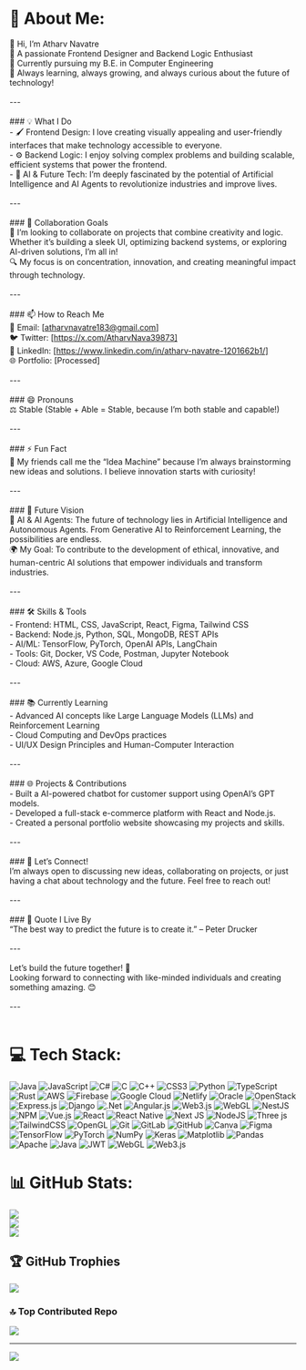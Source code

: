 # 💫 About Me:
👋 Hi, I’m Atharv Navatre  <br>🎨 A passionate Frontend Designer and Backend Logic Enthusiast  <br>🚀 Currently pursuing my B.E. in Computer Engineering  <br>🌱 Always learning, always growing, and always curious about the future of technology!  <br><br>---<br><br>### 💡 What I Do  <br>- 🖌️ Frontend Design: I love creating visually appealing and user-friendly interfaces that make technology accessible to everyone.  <br>- ⚙️ Backend Logic: I enjoy solving complex problems and building scalable, efficient systems that power the frontend.  <br>- 🤖 AI & Future Tech: I’m deeply fascinated by the potential of Artificial Intelligence and AI Agents to revolutionize industries and improve lives.  <br><br>---<br><br>### 🌟 Collaboration Goals  <br>💞️ I’m looking to collaborate on projects that combine creativity and logic. Whether it’s building a sleek UI, optimizing backend systems, or exploring AI-driven solutions, I’m all in!  <br>🔍 My focus is on concentration, innovation, and creating meaningful impact through technology.  <br><br>---<br><br>### 📫 How to Reach Me  <br>📧 Email: [atharvnavatre183@gmail.com]  <br>🐦 Twitter: [https://x.com/AtharvNava39873]  <br>💼 LinkedIn: [https://www.linkedin.com/in/atharv-navatre-1201662b1/]  <br>🌐 Portfolio: [Processed]  <br><br>---<br><br>### 😄 Pronouns  <br>⚖️ Stable (Stable + Able = Stable, because I’m both stable and capable!)  <br><br>---<br><br>### ⚡ Fun Fact  <br>👫 My friends call me the “Idea Machine” because I’m always brainstorming new ideas and solutions. I believe innovation starts with curiosity!  <br><br>---<br><br>### 🚀 Future Vision  <br>🤖 AI & AI Agents: The future of technology lies in Artificial Intelligence and Autonomous Agents. From Generative AI to Reinforcement Learning, the possibilities are endless.  <br>🌍 My Goal: To contribute to the development of ethical, innovative, and human-centric AI solutions that empower individuals and transform industries.  <br><br>---<br><br>### 🛠️ Skills & Tools  <br>- Frontend: HTML, CSS, JavaScript, React, Figma, Tailwind CSS  <br>- Backend: Node.js, Python, SQL, MongoDB, REST APIs  <br>- AI/ML: TensorFlow, PyTorch, OpenAI APIs, LangChain  <br>- Tools: Git, Docker, VS Code, Postman, Jupyter Notebook  <br>- Cloud: AWS, Azure, Google Cloud  <br><br>---<br><br>### 📚 Currently Learning  <br>- Advanced AI concepts like Large Language Models (LLMs) and Reinforcement Learning  <br>- Cloud Computing and DevOps practices  <br>- UI/UX Design Principles and Human-Computer Interaction  <br><br>---<br><br>### 🌐 Projects & Contributions  <br>- Built a AI-powered chatbot for customer support using OpenAI’s GPT models.  <br>- Developed a full-stack e-commerce platform with React and Node.js.  <br>- Created a personal portfolio website showcasing my projects and skills.  <br><br>---<br><br>### 💬 Let’s Connect!  <br>I’m always open to discussing new ideas, collaborating on projects, or just having a chat about technology and the future. Feel free to reach out!  <br><br>---<br><br>### 🚀 Quote I Live By  <br>“The best way to predict the future is to create it.” – Peter Drucker  <br><br>---<br><br>Let’s build the future together! 🌟  <br>Looking forward to connecting with like-minded individuals and creating something amazing. 😊  <br><br>---<br><br>


# 💻 Tech Stack:
![Java](https://img.shields.io/badge/java-%23ED8B00.svg?style=for-the-badge&logo=openjdk&logoColor=white) ![JavaScript](https://img.shields.io/badge/javascript-%23323330.svg?style=for-the-badge&logo=javascript&logoColor=%23F7DF1E) ![C#](https://img.shields.io/badge/c%23-%23239120.svg?style=for-the-badge&logo=csharp&logoColor=white) ![C](https://img.shields.io/badge/c-%2300599C.svg?style=for-the-badge&logo=c&logoColor=white) ![C++](https://img.shields.io/badge/c++-%2300599C.svg?style=for-the-badge&logo=c%2B%2B&logoColor=white) ![CSS3](https://img.shields.io/badge/css3-%231572B6.svg?style=for-the-badge&logo=css3&logoColor=white) ![Python](https://img.shields.io/badge/python-3670A0?style=for-the-badge&logo=python&logoColor=ffdd54) ![TypeScript](https://img.shields.io/badge/typescript-%23007ACC.svg?style=for-the-badge&logo=typescript&logoColor=white) ![Rust](https://img.shields.io/badge/rust-%23000000.svg?style=for-the-badge&logo=rust&logoColor=white) ![AWS](https://img.shields.io/badge/AWS-%23FF9900.svg?style=for-the-badge&logo=amazon-aws&logoColor=white) ![Firebase](https://img.shields.io/badge/firebase-%23039BE5.svg?style=for-the-badge&logo=firebase) ![Google Cloud](https://img.shields.io/badge/GoogleCloud-%234285F4.svg?style=for-the-badge&logo=google-cloud&logoColor=white) ![Netlify](https://img.shields.io/badge/netlify-%23000000.svg?style=for-the-badge&logo=netlify&logoColor=#00C7B7) ![Oracle](https://img.shields.io/badge/Oracle-F80000?style=for-the-badge&logo=oracle&logoColor=white) ![OpenStack](https://img.shields.io/badge/Openstack-%23f01742.svg?style=for-the-badge&logo=openstack&logoColor=white) ![Express.js](https://img.shields.io/badge/express.js-%23404d59.svg?style=for-the-badge&logo=express&logoColor=%2361DAFB) ![Django](https://img.shields.io/badge/django-%23092E20.svg?style=for-the-badge&logo=django&logoColor=white) ![.Net](https://img.shields.io/badge/.NET-5C2D91?style=for-the-badge&logo=.net&logoColor=white) ![Angular.js](https://img.shields.io/badge/angular.js-%23E23237.svg?style=for-the-badge&logo=angularjs&logoColor=white) ![Web3.js](https://img.shields.io/badge/web3.js-F16822?style=for-the-badge&logo=web3.js&logoColor=white) ![WebGL](https://img.shields.io/badge/WebGL-990000?logo=webgl&logoColor=white&style=for-the-badge) ![NestJS](https://img.shields.io/badge/nestjs-%23E0234E.svg?style=for-the-badge&logo=nestjs&logoColor=white) ![NPM](https://img.shields.io/badge/NPM-%23CB3837.svg?style=for-the-badge&logo=npm&logoColor=white) ![Vue.js](https://img.shields.io/badge/vue.js-%2335495e.svg?style=for-the-badge&logo=vuedotjs&logoColor=%234FC08D) ![React](https://img.shields.io/badge/react-%2320232a.svg?style=for-the-badge&logo=react&logoColor=%2361DAFB) ![React Native](https://img.shields.io/badge/react_native-%2320232a.svg?style=for-the-badge&logo=react&logoColor=%2361DAFB) ![Next JS](https://img.shields.io/badge/Next-black?style=for-the-badge&logo=next.js&logoColor=white) ![NodeJS](https://img.shields.io/badge/node.js-6DA55F?style=for-the-badge&logo=node.js&logoColor=white) ![Three js](https://img.shields.io/badge/threejs-black?style=for-the-badge&logo=three.js&logoColor=white) ![TailwindCSS](https://img.shields.io/badge/tailwindcss-%2338B2AC.svg?style=for-the-badge&logo=tailwind-css&logoColor=white) ![OpenGL](https://img.shields.io/badge/OpenGL-%23FFFFFF.svg?style=for-the-badge&logo=opengl) ![Git](https://img.shields.io/badge/git-%23F05033.svg?style=for-the-badge&logo=git&logoColor=white) ![GitLab](https://img.shields.io/badge/gitlab-%23181717.svg?style=for-the-badge&logo=gitlab&logoColor=white) ![GitHub](https://img.shields.io/badge/github-%23121011.svg?style=for-the-badge&logo=github&logoColor=white) ![Canva](https://img.shields.io/badge/Canva-%2300C4CC.svg?style=for-the-badge&logo=Canva&logoColor=white) ![Figma](https://img.shields.io/badge/figma-%23F24E1E.svg?style=for-the-badge&logo=figma&logoColor=white) ![TensorFlow](https://img.shields.io/badge/TensorFlow-%23FF6F00.svg?style=for-the-badge&logo=TensorFlow&logoColor=white) ![PyTorch](https://img.shields.io/badge/PyTorch-%23EE4C2C.svg?style=for-the-badge&logo=PyTorch&logoColor=white) ![NumPy](https://img.shields.io/badge/numpy-%23013243.svg?style=for-the-badge&logo=numpy&logoColor=white) ![Keras](https://img.shields.io/badge/Keras-%23D00000.svg?style=for-the-badge&logo=Keras&logoColor=white) ![Matplotlib](https://img.shields.io/badge/Matplotlib-%23ffffff.svg?style=for-the-badge&logo=Matplotlib&logoColor=black) ![Pandas](https://img.shields.io/badge/pandas-%23150458.svg?style=for-the-badge&logo=pandas&logoColor=white) ![Apache](https://img.shields.io/badge/apache-%23D42029.svg?style=for-the-badge&logo=apache&logoColor=white) ![Java](https://img.shields.io/badge/java-%23ED8B00.svg?style=for-the-badge&logo=openjdk&logoColor=white) ![JWT](https://img.shields.io/badge/JWT-black?style=for-the-badge&logo=JSON%20web%20tokens) ![WebGL](https://img.shields.io/badge/WebGL-990000?logo=webgl&logoColor=white&style=for-the-badge) ![Web3.js](https://img.shields.io/badge/web3.js-F16822?style=for-the-badge&logo=web3.js&logoColor=white)
# 📊 GitHub Stats:
![](https://github-readme-stats.vercel.app/api?username=Atharv-navatre&theme=dark&hide_border=true&include_all_commits=true&count_private=true)<br/>
![](https://nirzak-streak-stats.vercel.app/?user=Atharv-navatre&theme=dark&hide_border=true)<br/>
![](https://github-readme-stats.vercel.app/api/top-langs/?username=Atharv-navatre&theme=dark&hide_border=true&include_all_commits=true&count_private=true&layout=compact)

## 🏆 GitHub Trophies
![](https://github-profile-trophy.vercel.app/?username=Atharv-navatre&theme=radical&no-frame=false&no-bg=false&margin-w=4)

### 🔝 Top Contributed Repo
![](https://github-contributor-stats.vercel.app/api?username=Atharv-navatre&limit=5&theme=dark&combine_all_yearly_contributions=true)

---
[![](https://visitcount.itsvg.in/api?id=Atharv-navatre&icon=3&color=7)](https://visitcount.itsvg.in)

<!-- Proudly created with GPRM ( https://gprm.itsvg.in ) -->
